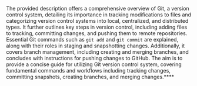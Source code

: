 The provided description offers a comprehensive overview of Git, a version control system, detailing its
importance in tracking modifications to files and categorizing version control systems into local,
centralized, and distributed types. It further outlines key steps in version control, including adding files to
tracking, committing changes, and pushing them to remote repositories. Essential Git commands such as `git
add` and `git commit` are explained, along with their roles in staging and snapshotting changes.
Additionally, it covers branch management, including creating and merging branches, and concludes with
instructions for pushing changes to GitHub.
The aim is to provide a concise guide for utilizing Git version control system, covering fundamental
commands and workflows including tracking changes, committing snapshots, creating branches, and
merging changes.****

